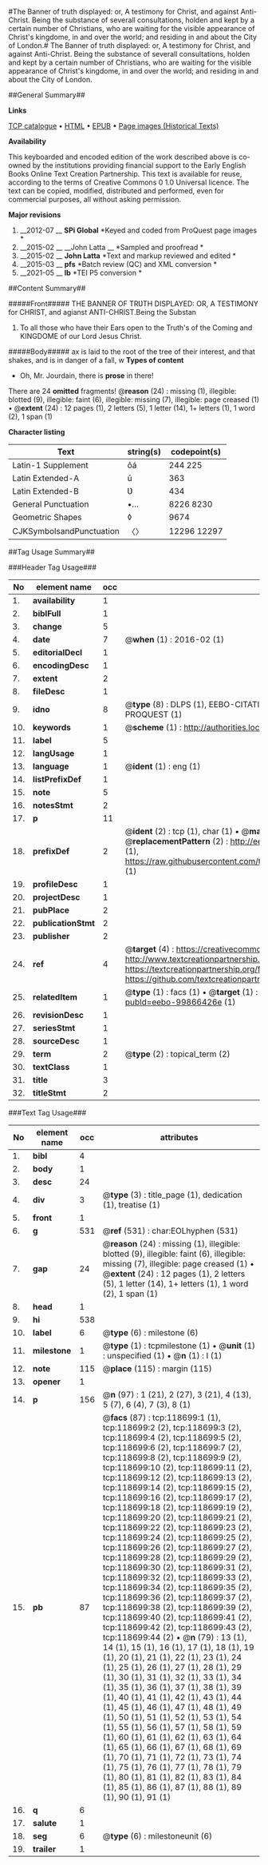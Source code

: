 #The Banner of truth displayed: or, A testimony for Christ, and against Anti-Christ. Being the substance of severall consultations, holden and kept by a certain number of Christians, who are waiting for the visible appearance of Christ's kingdome, in and over the world; and residing in and about the City of London.#
The Banner of truth displayed: or, A testimony for Christ, and against Anti-Christ. Being the substance of severall consultations, holden and kept by a certain number of Christians, who are waiting for the visible appearance of Christ's kingdome, in and over the world; and residing in and about the City of London.

##General Summary##

**Links**

[TCP catalogue](http://www.ota.ox.ac.uk/tcp/)  • 
[HTML](http://tei.it.ox.ac.uk/tcp/Texts-HTML/free/A78/A78112.html)  • 
[EPUB](http://tei.it.ox.ac.uk/tcp/Texts-EPUB/free/A78/A78112.epub) • 
[Page images (Historical Texts)](https://historicaltexts.jisc.ac.uk/eebo-99866426e)

**Availability**

This keyboarded and encoded edition of the work described above is co-owned by the
    institutions providing financial support to the Early English Books Online Text Creation
    Partnership. This text is available for reuse, according to the terms of  Creative Commons 0 1.0 Universal
    licence. The text can be copied, modified, distributed and performed, even for commercial
    purposes, all without asking permission.

**Major revisions**

1. __2012-07 __ __SPi Global__ *Keyed and coded from ProQuest page images *
1. __2015-02 __ __John Latta __ *Sampled and proofread *
1. __2015-02 __ __John Latta__ *Text and markup reviewed and edited *
1. __2015-03 __ __pfs__ *Batch review (QC) and XML conversion *
1. __2021-05 __ __lb__ *TEI P5 conversion *

##Content Summary##

#####Front#####
THE BANNER OF TRƲTH DISPLAYED: OR, A TESTIMONY for CHRIST, and agianst ANTI-CHRIST.Being the Substan
1. To all those who have their Ears open to the Truth's of the Coming and KINGDOME of our Lord Jesus Christ.

#####Body#####
ax is laid to the root of the tree of their interest, and that shakes, and is in danger of a fall, w
**Types of content**

  * Oh, Mr. Jourdain, there is **prose** in there!

There are 24 **omitted** fragments! 
 @__reason__ (24) : missing (1), illegible: blotted (9), illegible: faint (6), illegible: missing (7), illegible: page creased (1)  •  @__extent__ (24) : 12 pages (1), 2 letters (5), 1 letter (14), 1+ letters (1), 1 word (2), 1 span (1)

**Character listing**


|Text|string(s)|codepoint(s)|
|---|---|---|
|Latin-1 Supplement|ôá|244 225|
|Latin Extended-A|ū|363|
|Latin Extended-B|Ʋ|434|
|General Punctuation|•…|8226 8230|
|Geometric Shapes|◊|9674|
|CJKSymbolsandPunctuation|〈〉|12296 12297|

##Tag Usage Summary##

###Header Tag Usage###

|No|element name|occ|attributes|
|---|---|---|---|
|1.|__availability__|1||
|2.|__biblFull__|1||
|3.|__change__|5||
|4.|__date__|7| @__when__ (1) : 2016-02 (1)|
|5.|__editorialDecl__|1||
|6.|__encodingDesc__|1||
|7.|__extent__|2||
|8.|__fileDesc__|1||
|9.|__idno__|8| @__type__ (8) : DLPS (1), EEBO-CITATION (1), VID (1), EEBO-PROQUEST (1), STC (3), PROQUEST (1)|
|10.|__keywords__|1| @__scheme__ (1) : http://authorities.loc.gov/ (1)|
|11.|__label__|5||
|12.|__langUsage__|1||
|13.|__language__|1| @__ident__ (1) : eng (1)|
|14.|__listPrefixDef__|1||
|15.|__note__|5||
|16.|__notesStmt__|2||
|17.|__p__|11||
|18.|__prefixDef__|2| @__ident__ (2) : tcp (1), char (1)  •  @__matchPattern__ (2) : ([0-9\-]+):([0-9IVX]+) (1), (.+) (1)  •  @__replacementPattern__ (2) : http://eebo.chadwyck.com/downloadtiff?vid=$1&page=$2 (1), https://raw.githubusercontent.com/textcreationpartnership/Texts/master/tcpchars.xml#$1 (1)|
|19.|__profileDesc__|1||
|20.|__projectDesc__|1||
|21.|__pubPlace__|2||
|22.|__publicationStmt__|2||
|23.|__publisher__|2||
|24.|__ref__|4| @__target__ (4) : https://creativecommons.org/publicdomain/zero/1.0/ (1), http://www.textcreationpartnership.org/docs/. (1), https://textcreationpartnership.org/faq/#faq05 (1), https://github.com/textcreationpartnership (1)|
|25.|__relatedItem__|1| @__type__ (1) : facs (1)  •  @__target__ (1) : https://data.historicaltexts.jisc.ac.uk/view?pubId=eebo-99866426e (1)|
|26.|__revisionDesc__|1||
|27.|__seriesStmt__|1||
|28.|__sourceDesc__|1||
|29.|__term__|2| @__type__ (2) : topical_term (2)|
|30.|__textClass__|1||
|31.|__title__|3||
|32.|__titleStmt__|2||


###Text Tag Usage###

|No|element name|occ|attributes|
|---|---|---|---|
|1.|__bibl__|4||
|2.|__body__|1||
|3.|__desc__|24||
|4.|__div__|3| @__type__ (3) : title_page (1), dedication (1), treatise (1)|
|5.|__front__|1||
|6.|__g__|531| @__ref__ (531) : char:EOLhyphen (531)|
|7.|__gap__|24| @__reason__ (24) : missing (1), illegible: blotted (9), illegible: faint (6), illegible: missing (7), illegible: page creased (1)  •  @__extent__ (24) : 12 pages (1), 2 letters (5), 1 letter (14), 1+ letters (1), 1 word (2), 1 span (1)|
|8.|__head__|1||
|9.|__hi__|538||
|10.|__label__|6| @__type__ (6) : milestone (6)|
|11.|__milestone__|1| @__type__ (1) : tcpmilestone (1)  •  @__unit__ (1) : unspecified (1)  •  @__n__ (1) : I (1)|
|12.|__note__|115| @__place__ (115) : margin (115)|
|13.|__opener__|1||
|14.|__p__|156| @__n__ (97) : 1 (21), 2 (27), 3 (21), 4 (13), 5 (7), 6 (4), 7 (3), 8 (1)|
|15.|__pb__|87| @__facs__ (87) : tcp:118699:1 (1), tcp:118699:2 (2), tcp:118699:3 (2), tcp:118699:4 (2), tcp:118699:5 (2), tcp:118699:6 (2), tcp:118699:7 (2), tcp:118699:8 (2), tcp:118699:9 (2), tcp:118699:10 (2), tcp:118699:11 (2), tcp:118699:12 (2), tcp:118699:13 (2), tcp:118699:14 (2), tcp:118699:15 (2), tcp:118699:16 (2), tcp:118699:17 (2), tcp:118699:18 (2), tcp:118699:19 (2), tcp:118699:20 (2), tcp:118699:21 (2), tcp:118699:22 (2), tcp:118699:23 (2), tcp:118699:24 (2), tcp:118699:25 (2), tcp:118699:26 (2), tcp:118699:27 (2), tcp:118699:28 (2), tcp:118699:29 (2), tcp:118699:30 (2), tcp:118699:31 (2), tcp:118699:32 (2), tcp:118699:33 (2), tcp:118699:34 (2), tcp:118699:35 (2), tcp:118699:36 (2), tcp:118699:37 (2), tcp:118699:38 (2), tcp:118699:39 (2), tcp:118699:40 (2), tcp:118699:41 (2), tcp:118699:42 (2), tcp:118699:43 (2), tcp:118699:44 (2)  •  @__n__ (79) : 13 (1), 14 (1), 15 (1), 16 (1), 17 (1), 18 (1), 19 (1), 20 (1), 21 (1), 22 (1), 23 (1), 24 (1), 25 (1), 26 (1), 27 (1), 28 (1), 29 (1), 30 (1), 31 (1), 32 (1), 33 (1), 34 (1), 35 (1), 36 (1), 37 (1), 38 (1), 39 (1), 40 (1), 41 (1), 42 (1), 43 (1), 44 (1), 45 (1), 46 (1), 47 (1), 48 (1), 49 (1), 50 (1), 51 (1), 52 (1), 53 (1), 54 (1), 55 (1), 56 (1), 57 (1), 58 (1), 59 (1), 60 (1), 61 (1), 62 (1), 63 (1), 64 (1), 65 (1), 66 (1), 67 (1), 68 (1), 69 (1), 70 (1), 71 (1), 72 (1), 73 (1), 74 (1), 75 (1), 76 (1), 77 (1), 78 (1), 79 (1), 80 (1), 81 (1), 82 (1), 83 (1), 84 (1), 85 (1), 86 (1), 87 (1), 88 (1), 89 (1), 90 (1), 91 (1)|
|16.|__q__|6||
|17.|__salute__|1||
|18.|__seg__|6| @__type__ (6) : milestoneunit (6)|
|19.|__trailer__|1||
